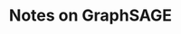 ---
title: "Notes on GraphSAGE"
excerpt_separator: "<!--more-->"
categories:
- Graph Neural Networks
tags:
author_profile: false
---